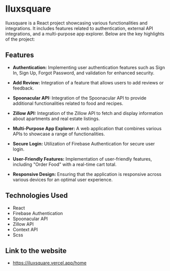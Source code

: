 # Iluxsquare

Iluxsquare is a React project showcasing various functionalities and integrations. It includes features related to authentication, external API integrations, and a multi-purpose app explorer. Below are the key highlights of the project:

## Features

- **Authentication:** Implementing user authentication features such as Sign In, Sign Up, Forgot Password, and validation for enhanced security.

- **Add Review:** Integration of a feature that allows users to add reviews or feedback.

- **Spoonacular API:** Integration of the Spoonacular API to provide additional functionalities related to food and recipes.

- **Zillow API:** Integration of the Zillow API to fetch and display information about apartments and real estate listings.

- **Multi-Purpose App Explorer:** A web application that combines various APIs to showcase a range of functionalities.

- **Secure Login:** Utilization of Firebase Authentication for secure user login.

- **User-Friendly Features:** Implementation of user-friendly features, including "Order Food" with a real-time cart total.

- **Responsive Design:** Ensuring that the application is responsive across various devices for an optimal user experience.

## Technologies Used

- React
- Firebase Authentication
- Spoonacular API
- Zillow API
- Context API
- Scss

## Link to the website

- https://iluxsquare.vercel.app/home
